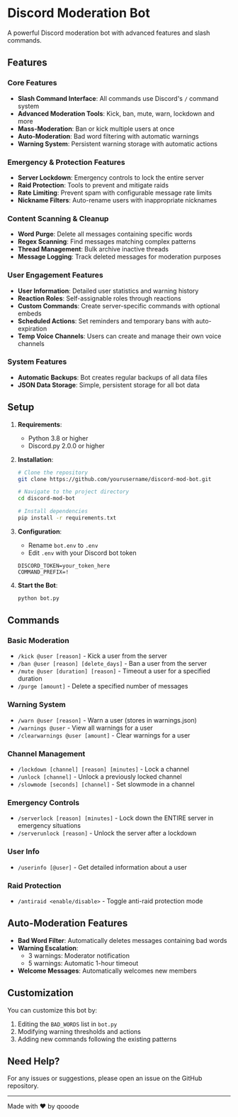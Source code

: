 # Discord Moderation Bot

A powerful Discord moderation bot with advanced features and slash commands.

## Features

### Core Features
- **Slash Command Interface**: All commands use Discord's `/` command system
- **Advanced Moderation Tools**: Kick, ban, mute, warn, lockdown and more
- **Mass-Moderation**: Ban or kick multiple users at once
- **Auto-Moderation**: Bad word filtering with automatic warnings
- **Warning System**: Persistent warning storage with automatic actions

### Emergency & Protection Features
- **Server Lockdown**: Emergency controls to lock the entire server
- **Raid Protection**: Tools to prevent and mitigate raids
- **Rate Limiting**: Prevent spam with configurable message rate limits
- **Nickname Filters**: Auto-rename users with inappropriate nicknames

### Content Scanning & Cleanup
- **Word Purge**: Delete all messages containing specific words
- **Regex Scanning**: Find messages matching complex patterns
- **Thread Management**: Bulk archive inactive threads
- **Message Logging**: Track deleted messages for moderation purposes

### User Engagement Features
- **User Information**: Detailed user statistics and warning history
- **Reaction Roles**: Self-assignable roles through reactions
- **Custom Commands**: Create server-specific commands with optional embeds
- **Scheduled Actions**: Set reminders and temporary bans with auto-expiration
- **Temp Voice Channels**: Users can create and manage their own voice channels

### System Features
- **Automatic Backups**: Bot creates regular backups of all data files
- **JSON Data Storage**: Simple, persistent storage for all bot data

## Setup

1. **Requirements**:
   - Python 3.8 or higher
   - Discord.py 2.0.0 or higher

2. **Installation**:
   ```bash
   # Clone the repository
   git clone https://github.com/yourusername/discord-mod-bot.git
   
   # Navigate to the project directory
   cd discord-mod-bot
   
   # Install dependencies
   pip install -r requirements.txt
   ```

3. **Configuration**:
   - Rename `bot.env` to `.env`
   - Edit `.env` with your Discord bot token
   ```
   DISCORD_TOKEN=your_token_here
   COMMAND_PREFIX=!
   ```

4. **Start the Bot**:
   ```bash
   python bot.py
   ```

## Commands

### Basic Moderation
- `/kick @user [reason]` - Kick a user from the server
- `/ban @user [reason] [delete_days]` - Ban a user from the server
- `/mute @user [duration] [reason]` - Timeout a user for a specified duration
- `/purge [amount]` - Delete a specified number of messages

### Warning System
- `/warn @user [reason]` - Warn a user (stores in warnings.json)
- `/warnings @user` - View all warnings for a user
- `/clearwarnings @user [amount]` - Clear warnings for a user

### Channel Management
- `/lockdown [channel] [reason] [minutes]` - Lock a channel
- `/unlock [channel]` - Unlock a previously locked channel
- `/slowmode [seconds] [channel]` - Set slowmode in a channel

### Emergency Controls
- `/serverlock [reason] [minutes]` - Lock down the ENTIRE server in emergency situations
- `/serverunlock [reason]` - Unlock the server after a lockdown

### User Info
- `/userinfo [@user]` - Get detailed information about a user

### Raid Protection
- `/antiraid <enable/disable>` - Toggle anti-raid protection mode

## Auto-Moderation Features

- **Bad Word Filter**: Automatically deletes messages containing bad words
- **Warning Escalation**: 
  - 3 warnings: Moderator notification
  - 5 warnings: Automatic 1-hour timeout
- **Welcome Messages**: Automatically welcomes new members

## Customization

You can customize this bot by:

1. Editing the `BAD_WORDS` list in `bot.py`
2. Modifying warning thresholds and actions
3. Adding new commands following the existing patterns

## Need Help?

For any issues or suggestions, please open an issue on the GitHub repository.

---

Made with ❤️ by qooode
